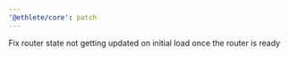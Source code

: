 ```yaml
---
'@ethlete/core': patch
---
```


Fix router state not getting updated on initial load once the router is ready
